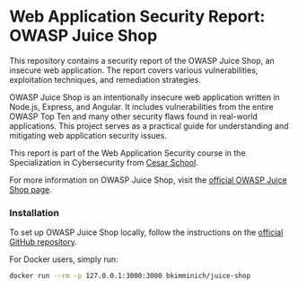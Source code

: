 # Web Application Security Report: OWASP Juice Shop

This repository contains a security report of the OWASP Juice Shop, an insecure web application. The report covers various vulnerabilities, exploitation techniques, and remediation strategies.

OWASP Juice Shop is an intentionally insecure web application written in Node.js, Express, and Angular. It includes vulnerabilities from the entire OWASP Top Ten and many other security flaws found in real-world applications. This project serves as a practical guide for understanding and mitigating web application security issues.

This report is part of the Web Application Security course in the Specialization in Cybersecurity from [Cesar School](https://cesar.school).

For more information on OWASP Juice Shop, visit the [official OWASP Juice Shop page](https://owasp.org/www-project-juice-shop/).

### Installation

To set up OWASP Juice Shop locally, follow the instructions on the [official GitHub repository](https://github.com/juice-shop/juice-shop).

For Docker users, simply run:
```sh
docker run --rm -p 127.0.0.1:3000:3000 bkimminich/juice-shop
